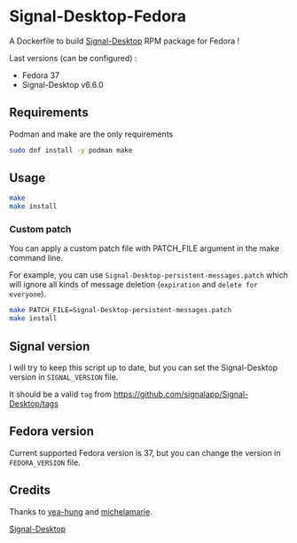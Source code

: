 # Signal-Desktop-Fedora

A Dockerfile to build [Signal-Desktop](https://github.com/signalapp/Signal-Desktop) RPM package for Fedora !

Last versions (can be configured) :

- Fedora 37
- Signal-Desktop v6.6.0

## Requirements

Podman and make are the only requirements

```bash
sudo dnf install -y podman make
```

## Usage

```bash
make
make install
```

### Custom patch

You can apply a custom patch file with PATCH_FILE argument in the make command line.

For example, you can use `Signal-Desktop-persistent-messages.patch` which will ignore all kinds of message deletion (`expiration` and `delete for everyone`).

```bash
make PATCH_FILE=Signal-Desktop-persistent-messages.patch
make install
```

## Signal version

I will try to keep this script up to date, but you can set the Signal-Desktop version in `SIGNAL_VERSION` file.

It should be a valid `tag` from <https://github.com/signalapp/Signal-Desktop/tags>

## Fedora version

Current supported Fedora version is 37, but you can change the version in `FEDORA_VERSION` file.

## Credits

Thanks to [yea-hung](https://github.com/signalapp/Signal-Desktop/issues/4530#issuecomment-1079834967) and [michelamarie](https://github.com/michelamarie/fedora-signal/wiki/How-to-compile-Signal-Desktop-for-Fedora).

[Signal-Desktop](https://github.com/signalapp/Signal-Desktop)

